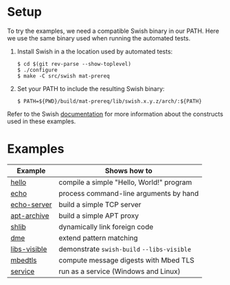 # Setup

To try the examples, we need a compatible Swish binary in our PATH.
Here we use the same binary used when running the automated tests.

1. Install Swish in a the location used by automated tests:
   ```
   $ cd $(git rev-parse --show-toplevel)
   $ ./configure
   $ make -C src/swish mat-prereq
   ```
1. Set your PATH to include the resulting Swish binary:
   ```
   $ PATH=${PWD}/build/mat-prereq/lib/swish.x.y.z/arch/:${PATH}
   ```
   
Refer to the Swish [documentation](https://becls.github.io/swish/swish.pdf) for
more information about the constructs used in these examples.

# Examples

| Example | Shows how to |
|---------|-------------|
| [hello](hello/) | compile a simple "Hello, World!" program |
| [echo](echo/) | process command-line arguments by hand |
| [echo-server](echo-server/ReadMe.md) | build a simple TCP server |
| [apt-archive](apt-archive/) | build a simple APT proxy |
| [shlib](shlib/) | dynamically link foreign code |
| [dme](dme/ReadMe.md) | extend pattern matching |
| [libs-visible](libs-visible/) | demonstrate `swish-build` `--libs-visible` |
| [mbedtls](mbedtls/) | compute message digests with Mbed TLS |
| [service](service/) | run as a service (Windows and Linux) |
